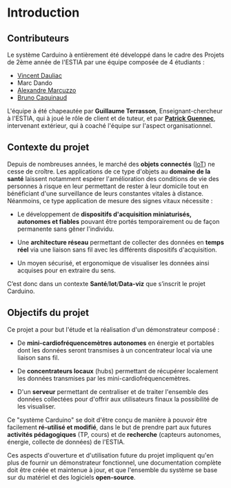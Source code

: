 # Introduction

## Contributeurs

Le système Carduino à entièrement été développé dans le cadre des Projets de 2ème année de l'ESTIA par une équipe composée de 4 étudiants :
* [Vincent Dauliac](https://www.linkedin.com/in/vincentdauliac)
* Marc Dando
* [Alexandre Marcuzzo](https://www.linkedin.com/in/alexandre-marcuzzo-82a182109)
* [Bruno Caquinaud](https://www.linkedin.com/in/bruno-caquinaud-280354109)

L'équipe à été chapeautée par __Guillaume Terrasson__, Enseignant-chercheur à l'ESTIA, qui à joué le rôle de client et de tuteur, et par [__Patrick Guennec__](https://www.linkedin.com/in/patrick-guennec-1724a343), intervenant extérieur, qui à coaché l'équipe sur l'aspect organisationnel.


## Contexte du projet

Depuis de nombreuses années, le marché des __objets connectés__ ([IoT](https://fr.wikipedia.org/wiki/Internet_des_objets)) ne cesse de croître. Les applications de ce type d'objets au __domaine de la santé__ laissent notamment espérer l'amélioration des conditions de vie des personnes à risque en leur permettant de rester à leur domicile tout en bénéficiant d'une surveillance de leurs constantes vitales à distance. Néanmoins, ce type application de  mesure des signes vitaux nécessite :
* Le développement de __dispositifs d'acquisition miniaturisés, autonomes et fiables__ pouvant être portés temporairement ou de façon permanente sans gêner l'individu.

* Une __architecture réseau__ permettant de collecter des données en __temps réel__ via une liaison sans fil avec les différents dispositifs d'acquisition.

* Un moyen sécurisé, et ergonomique de visualiser les données ainsi acquises pour en extraire du sens.

C’est donc dans un contexte **Santé**/**Iot**/**Data-viz** que s’inscrit le projet Carduino.


## Objectifs du projet

Ce projet a pour but l'étude et la réalisation d'un démonstrateur composé :
* De **mini-cardiofréquencemètres autonomes** en énergie et portables dont les données seront transmises à un concentrateur local via une liaison sans fil.

* De **concentrateurs locaux** (hubs) permettant de récupérer localement les données transmises par les mini-cardiofréquencemètres.

* D'un **serveur** permettant de centraliser et de traiter l'ensemble des données collectées pour d'offrir aux utilisateurs finaux la possibilité de les visualiser.

Ce "système Carduino" se doit d'être conçu de manière à pouvoir être facilement **ré-utilisé et modifié**, dans le but de prendre part aux futures **activités pédagogiques** (TP, cours) et de **recherche** (capteurs autonomes, énergie, collecte de données) de l'ESTIA.

Ces aspects d'ouverture et d'utilisation future du projet impliquent qu'en plus de fournir un démonstrateur fonctionnel, une documentation complète doit être créée et maintenue à jour, et que l'ensemble du système se base sur du matériel et des logiciels **open-source**.